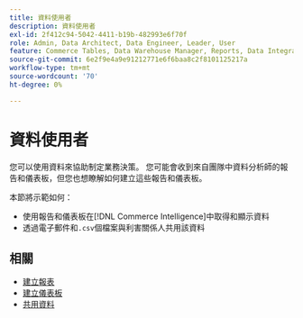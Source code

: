 ```yaml
---
title: 資料使用者
description: 資料使用者
exl-id: 2f412c94-5042-4411-b19b-482993e6f70f
role: Admin, Data Architect, Data Engineer, Leader, User
feature: Commerce Tables, Data Warehouse Manager, Reports, Data Integration
source-git-commit: 6e2f9e4a9e91212771e6f6baa8c2f8101125217a
workflow-type: tm+mt
source-wordcount: '70'
ht-degree: 0%

---
```


# 資料使用者

您可以使用資料來協助制定業務決策。 您可能會收到來自團隊中資料分析師的報告和儀表板，但您也想瞭解如何建立這些報告和儀表板。

本節將示範如何：
* 使用報告和儀表板在[!DNL Commerce Intelligence]中取得和顯示資料
* 透過電子郵件和`.csv`個檔案與利害關係人共用該資料

## 相關

* [建立報表](../mbi/data-user/reports/rpt-fundamentals.md)
* [建立儀表板](../mbi/data-user/dashboards/ess-dashboards.md)
* [共用資料](../mbi/data-user/export-data/share-data.md)
